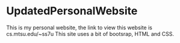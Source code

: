 # UpdatedPersonalWebsite
This is my personal website, the link to view this website is cs.mtsu.edu/~ss7u
This site uses a bit of bootsrap, HTML and CSS.
